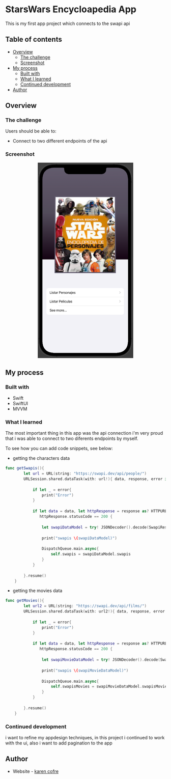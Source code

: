 # StarsWars Encycloapedia App

This is my first app project which connects to the swapi api

## Table of contents

- [Overview](#overview)
  - [The challenge](#the-challenge)
  - [Screenshot](#screenshot) 
- [My process](#my-process)
  - [Built with](#built-with)
  - [What I learned](#what-i-learned)
  - [Continued development](#continued-development) 
- [Author](#author) 
 

## Overview

### The challenge

Users should be able to:

- Connect to two different endpoints of the api

### Screenshot
<p align="center">
  <img src="./images/iphone.png" width="300" title="hover text"> 
</p>
 
## My process

### Built with

- Swift
- SwiftUI
- MVVM
 
### What I learned

The most important thing in this app was the api connection i'm very proud that i was able to connect to two diferents endpoints by myself.

To see how you can add code snippets, see below:

- getting the characters data

```swift
func getSwapis(){
        let url = URL(string: "https://swapi.dev/api/people/")
        URLSession.shared.dataTask(with: url!){ data, response, error in
            
            if let _ = error{
                print("Error")
            }
            
            if let data = data, let httpResponse = response as? HTTPURLResponse,
               httpResponse.statusCode == 200 {
                
                let swapiDataModel = try! JSONDecoder().decode(SwapiResponseDataModel.self, from: data)
                
                print("swapis \(swapiDataModel)")
                
                DispatchQueue.main.async{
                    self.swapis = swapiDataModel.swapis
                }
            }
            
        }.resume()
    }
```
- getting the movies data

```swift
func getMovies(){
        let url2 = URL(string: "https://swapi.dev/api/films/")
        URLSession.shared.dataTask(with: url2!){ data, response, error in
            
            if let _ = error{
                print("Error")
            }
            
            if let data = data, let httpResponse = response as? HTTPURLResponse,
               httpResponse.statusCode == 200 {
                
                let swapiMovieDataModel = try! JSONDecoder().decode(SwapiMovieResponseDataModel.self, from: data)
                
                print("swapis \(swapiMovieDataModel)")
                
                DispatchQueue.main.async{
                    self.swapisMovies = swapiMovieDataModel.swapisMovies
                }
            }
            
        }.resume()
    }
```
 
### Continued development

i want to refine my appdesign techniques, in this project i continued to work with the ui, also i want to add pagination to the app 
## Author

- Website - [karen cofre](http://bittenrainbow.me)   
